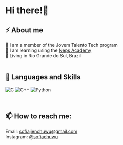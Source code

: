 # Hi there!👋
<!-- I'm a Brazillian student exploring programming for the first time!  
<br/> -->


## ⚡ About me
🚀 I am a member of the Jovem Talento Tech program  
📖 I am learning using the [Neps Academy](https://neps.academy/br/dashboard)  
📍 Living in Rio Grande do Sul, Brazil  
<br/>

## 🔧 Languages and Skills
![C](https://img.shields.io/badge/C-00599C?style=for-the-badge&logo=c&logoColor=white)
![C++](https://img.shields.io/badge/C%2B%2B-00599C?style=for-the-badge&logo=c%2B%2B&logoColor=white)
![Python](https://img.shields.io/badge/Python-14354C?style=for-the-badge&logo=python&logoColor=white)
<!--![HTML5](https://img.shields.io/badge/HTML5-E34F26?style=for-the-badge&logo=html5&logoColor=white)
![CSS3](https://img.shields.io/badge/CSS3-1572B6?style=for-the-badge&logo=css3&logoColor=white)-->
<br/>

## 📫 How to reach me:
Email: sofiajienchuwu@gmail.com  
Instagram: [@sofiachuwu](https://www.instagram.com/sofiachuwu/)  




<!--
**sjecw/sjecw** is a ✨ _special_ ✨ repository because its `README.md` (this file) appears on your GitHub profile.

Here are some ideas to get you started:

- 🔭 I’m currently working on ...
- 🌱 I’m currently learning ...
- 👯 I’m looking to collaborate on ...
- 🤔 I’m looking for help with ...
- 💬 sk me about ...
- 📫 How to reach me: ...
- 😄 Pronouns: ...
- ⚡ Fun fact: ...
-->
